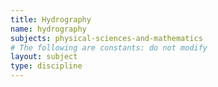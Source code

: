 ```yaml
---
title: Hydrography
name: hydrography
subjects: physical-sciences-and-mathematics
# The following are constants: do not modify
layout: subject
type: discipline
---
```

